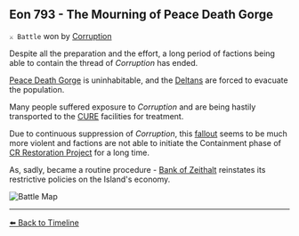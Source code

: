 ## Eon 793 - The Mourning of Peace Death Gorge

`⚔️ Battle` won by [Corruption](https://zeithalt.github.io/r/corruption.html)

Despite all the preparation and the effort, a long period of factions being able to contain the thread of _Corruption_ has ended.

[Peace Death Gorge](https://zeithalt.github.io/r/peace_death_gorge.html) is uninhabitable, and the [Deltans](https://zeithalt.github.io/r/deltans.html) are forced to evacuate the population.

Many people suffered exposure to _Corruption_ and are being hastily transported to the [CURE](https://zeithalt.github.io/r/cure.html) facilities for treatment.

Due to continuous suppression of _Corruption_, this [fallout](https://zeithalt.github.io/r/cr_fallout.html) seems to be much more violent and factions are not able to initiate the Containment phase of [CR Restoration Project](https://zeithalt.github.io/r/cr_restoration_project.html) for a long time. 

As, sadly, became a routine procedure - [Bank of Zeithalt](https://zeithalt.github.io/r/bank_of_zeithalt.html) reinstates its restrictive policies on the Island's economy.

![Battle Map](https://zeithalt.github.io/t/m/eon0793.png)



----------
[⬅️ Back to Timeline](https://zeithalt.github.io/t/#eon0793)